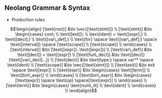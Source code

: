 ## Neolang Grammar & Syntax

- Production rules

$$\begin{align}
[\text{root}] &\to \vec{[\text{stmt}]} \\
[\text{stmt}] &\to \begin{cases}
    cont; \\
    \text{[exit]}; \\
    \text{ident} = \text{[expr];} \\
    \text{[decl];} \\
    \text{[var\_def];} \\
    \text{for} \space \text{[var\_def];} \space \text{[interval]} \space [\text{scope}] \\
    [\text{scope}] \\
\end{cases} \\
[\text{interval}] &\to [\text{[expr]}..\text{[expr]}] \\
[\text{var\_def}] &\to \text{[decl]} = \text{[expr]} \\
[\text{fun\_decl}] &\to \text{[decl]}(\text{[var\_decl]...}) \\
[\text{decl}] &\to \text{type:} \space var^* \space \text{ident} \\
[\text{scope}] &\to \vec{[\text{stmt}]} \\
[\text{exit}] &\to exit \space \text{[expr]} \\
[\text{expr}] &\to \begin{cases}
    \text{[term]} \\
    \text{[bin\_expr]} \\
\end{cases} \\
[\text{bin\_expr}] &\to \begin{cases}
    [\text{expr}] \space \text{op} \space[\text{expr}] \\
\end{cases} \\
[\text{term}] &\to \begin{cases}
    \text{num\_lit} \\
    \text{ident} \\
\end{cases} \\
\end{align}$$
